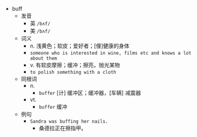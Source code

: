 - buff
  - 发音
    - 英 `/bʌf/`
    - 美 `/bʌf/`
  - 词义
    - n. 浅黄色；软皮；爱好者；[俚]健康的身体
    - `someone who is interested in wine, films etc and knows a lot about them`
    - v. 有软皮摩擦；缓冲；擦亮，抛光某物
    - `to polish something with a cloth`
  - 同根词
    - n.
      - `buffer` [计] 缓冲区；缓冲器，[车辆] 减震器
    - vt.
      - `buffer` 缓冲
  - 例句
    - `Sandra was buffing her nails.`
      - 桑德拉正在擦指甲。

